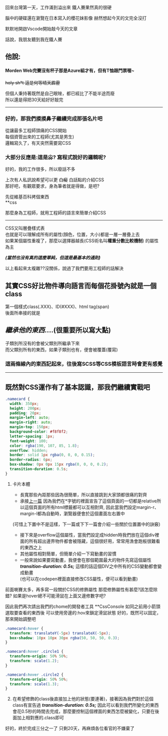 回來台灣第一天，工作滿到溢出來
鐵人賽果然真的很硬

腦中的硬碟還在瀏覽在日本寫入的櫻花妹影像
赫然想起今天的文完全沒打

默默地開啟Vscode開始敲今天的文章

話說，我朋友聽到我在鐵人賽

## 他說:
#### Morden Web完賽沒有杯子那是Azure組才有，但有T恤跟門票喔~

~~holy sh*t 這是何等晴天霹靂~~

但個人秉持著既然是自己眼矬，都已經比了不能半途而廢  
所以還是得把30天給好好敲完  

---
### 好的，那我們摸摸鼻子繼續完成那張名片吧

從讓最多工程師頭痛的CSS開始  
每個資管出來的工程師(尤其是男生)  
邏輯寫久了，有天突然需要寫CSS  
### 大部分反應是:這是尛? 寫程式說好的邏輯呢? 

好的，我的工作很多，所以廢話不多

上次有人私訊說希望可以更 ~~白癡~~ 白話點的介紹CSS  
那好吧，有觀眾要求，身為筆者就是得做，是吧?

先從維基百科拷個東西  
**css

那麼身為工程師，就用工程師的語言來簡單介紹CSS

--- 

CSS又叫層疊樣式表  
也就是可以理解成所有的屬性(顏色，位置，大小)都是一層一層疊上去  
如果某個屬性重複了，那麼以選擇器越長(CSS術名叫**權重分數比較機制**) 的屬性為主   

_**(當然也沒有真的這麼單純，但這是最基本的通則)**_

以上看起來太複雜??沒關係，說過了我們要用工程師的話解決 


## 其實CSS好比物件導向語言而每個花掛號內就是一個class
第一個樣式class(.XXX)、ID(#XXX)、html tag(span)  
後面所串接的就是
## _**繼承他的東西**_....(很重要所以寫大點) 

  
子類別所沒有的會被父類別所繼承下來  
而父類別所有的東西，如果子類別也有，便會被覆蓋(覆寫)  

### 這兩條線內的東西記起來，往後寫SCSS等CSS模板語言時會更有感覺


---
既然對CSS運作有了基本認識，那我們繼續實戰吧
---

```css
.namecard {
  width: 350px;
  height: 200px;
  padding: 20px;
  margin-left: auto;
  margin-right: auto;
  margin-top: 150px;
  background-color: #f8f8f2;
  letter-spacing: 1px;
  font-weight: 100;
  color: rgba(190, 107, 85, 1.8);
  overflow: hidden;
  border: solid 1px rgba(0, 0, 0, 0.15);
  border-radius: 6px;
  box-shadow: 0px 0px 15px rgba(0, 0, 0, 0.2);
  transition-duration: 0.5s;
}
```
1. 卡片本體  
    * 長寬那些內距那些因為很簡單，所以直接跳到大家頭都很痛的對齊
    * 承接[上一篇](https://ithelp.ithome.com.tw/articles/10202726)
    因為我們在*字號的裡面宣告了這個頁面的一切都是relative所以這個頁面的所有html標籤都可以互相對齊,
    因此當我們設定margin-r、margin-l都為自動時，瀏覽器便會於這個畫面左右置中  
      
    (可惜上下置中不是這樣，下一篇或下下一篇會介紹一些關於位置置中的訣竅)  

    * 接下來是overflow這個屬性，當我們設定成hidden時我們放在這個div裡面的所有超出邊界物件都會被隱藏，這個很好用，常常用漁會跑板很難看的東西之上
    * 其他屬性相對簡單，但簡單介紹一下寫動畫的習慣
    * 一般來說如果要寫動畫，我便會在那個範圍最大的物件先寫這個屬性 **_transition-duration: 0.5s;_** 這樣的話這個DIV之中所有的CSS變動都會變成動畫  
    (也可以在codepen裡面直接修改CSS屬性，便可以看到動畫)


前面喇賽太多，再多寫一段關於CSS的修飾屬性
那麼修飾屬性有甚麼?該怎麼除錯?
如果是hover總不可能滑鼠在上面又邊修數字吧?

因此我們再次請出我們的chome的開發者工具
**CssConsole
如同之前用小箭頭選取要查看的東西後
可以使用旁邊的:hov來鎖定滑鼠狀態
好的，既然可以固定，那來開始調整吧

```css
.namecard:hover {
  transform: translateY(-5px) translateX(-5px);
  box-shadow: 10px 10px 30px rgba(50, 50, 50, 0.3);
}

.namecard:hover .circle1 {
  transform-origin: 50% 50%;
  transform: scale(1.2);
}

.namecard:hover .circle2 {
  transform-origin: 50% 50%;
  transform: scale(1.3);
}

```

2. 在希望修飾的class後直接加上他的狀態(要連著)，接著因為我們對於這個class有宣告過 **_transition-duration: 0.5s;_** 因此可以看到我們所變化的東西會花0.5秒的時間去完成，那麼要控制這個裡面的東西怎麼被變化，只要在後面加上相對應的.class即可

好的，終於完成三分之一了
只剩20天，再麻煩各位看官的不嫌棄了